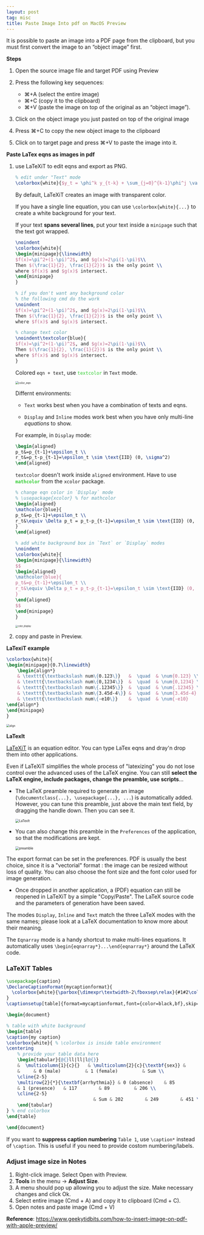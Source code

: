 ```yaml
---
layout: post
tag: misc
title: Paste Image Into pdf on MacOS Preview
---
```



It is possible to paste an image into a PDF page from the clipboard, but you must first convert the image to an “object image” first.

**Steps**

1. Open the source image file and target PDF using Preview
2. Press the following key sequences:

   - ⌘+A (select the entire image)
   - ⌘+C (copy it to the clipboard)
   - ⌘+V (paste the image on top of the original as an “object image”).
3. Click on the object image you just pasted on top of the original image
4. Press ⌘+C to copy the new object image to the clipboard
5. Click on to target page and press ⌘+V to paste the image into it.



**Paste LaTex eqns as images in pdf**

1. use LaTeXiT to edit eqns and export as PNG.

   ```latex
   % edit under "Text" mode
   \colorbox{white}{$y_t = \phi^k y_{t-k} + \sum_{j=0}^{k-1}\phi^j \varepsilon_{t-j}$}
   ```

   By default, LaTeXiT creates an image with transparent color.

   If you have a single line equation, you can use `\colorbox{white}{...}` to create a white background for your text.

   If your text **spans several lines**, put your text inside a `minipage` such that the text got wrapped.

   ```latex
   \noindent
   \colorbox{white}{
   \begin{minipage}{\linewidth}
   $f(x)=\pi^2+(1-\pi)^2$, and $g(x)=2\pi(1-\pi)$\\
   Then $(\frac{1}{2}, \frac{1}{2})$ is the only point \\
   where $f(x)$ and $g(x)$ intersect.
   \end{minipage}
   }
   
   % if you don't want any background color
   % the following cmd do the work
   \noindent
   $f(x)=\pi^2+(1-\pi)^2$, and $g(x)=2\pi(1-\pi)$\\
   Then $(\frac{1}{2}, \frac{1}{2})$ is the only point \\
   where $f(x)$ and $g(x)$ intersect.
   
   % change text color
   \noindent\textcolor{blue}{
   $f(x)=\pi^2+(1-\pi)^2$, and $g(x)=2\pi(1-\pi)$\\
   Then $(\frac{1}{2}, \frac{1}{2})$ is the only point \\
   where $f(x)$ and $g(x)$ intersect.
   }
   ```

   Colored `eqn + text`, use <span style='color:#32CD32'>`textcolor`</span> in `Text` mode.

   <img src="https://drive.google.com/thumbnail?id=17VEWrpFNIA1tICSP6JgupCHITg73hbkE&sz=w1000" alt="color_eqn" style="display: block; margin-right: auto; margin-left: auto; zoom:50%;" />

   Differnt environments:

   - `Text` works best when you have a combination of texts and eqns.

   - `Display` and `Inline` modes work best when you have only multi-line *equations* to show.

   For example, in `Display` mode:

   ```latex
   \begin{aligned}
   p_t&=p_{t-1}+\epsilon_t \\
   r_t&=p_t-p_{t-1}=\epsilon_t \sim \text{IID} (0, \sigma^2)
   \end{aligned}
   ```

   `textcolor` doesn't work inside `aligned` environment. Have to use <span style='color:#32CD32'>**`mathcolor`**</span> from the `xcolor` package.

   ```latex
   % change eqn color in `Display` mode
   % \usepackage{xcolor} % for mathcolor
   \begin{aligned}
   \mathcolor{blue}{
   p_t&=p_{t-1}+\epsilon_t \\
   r_t&\equiv \Delta p_t = p_t-p_{t-1}=\epsilon_t \sim \text{IID} (0, \sigma^2) 
   }
   \end{aligned}
   
   % add white background box in `Text` or `Display` modes
   \noindent
   \colorbox{white}{
   \begin{minipage}{\linewidth}
   $$
   \begin{aligned}
   \mathcolor{blue}{
   p_t&=p_{t-1}+\epsilon_t \\
   r_t&\equiv \Delta p_t = p_t-p_{t-1}=\epsilon_t \sim \text{IID} (0, \sigma^2) 
   }
   \end{aligned}
   $$
   \end{minipage}
   }
   ```

   <img src="https://drive.google.com/thumbnail?id=15ITke2nlWAdGBNhVccrNhQIejk4gW7SH&sz=w1000" alt="color_display" style="display: block; margin-right: auto; margin-left: auto; zoom:40%;" />

2. copy and paste in Preview.



**LaTexiT example**

```latex
\colorbox{white}{
\begin{minipage}{0.7\linewidth}
    \begin{align*}
    & \texttt{\textbackslash num\{0.123\}}   &  \quad  & \num{0.123} \\
    & \texttt{\textbackslash num\{0,1234\}}  &  \quad  & \num{0,1234} \\
    & \texttt{\textbackslash num\{.12345\}}  &  \quad  & \num{.12345} \\
    & \texttt{\textbackslash num\{3.45d-4\}} &  \quad  & \num{3.45d-4} \\ 
    & \texttt{\textbackslash num\{-e10\}}    &  \quad  & \num{-e10} 
\end{align*}
\end{minipage}
}
```

<img src="https://drive.google.com/thumbnail?id=1b071iEketT2y4EnbLom1T-1JYw4udrKm&sz=w1000" alt="align" style="display: block; margin-right: auto; margin-left: auto; zoom:50%;" />



**LaTexIt**

[LaTeXiT](https://www.chachatelier.fr/latexit/index.php) is an equation editor. You can type LaTex eqns and dray'n drop them into other applications.

Even if LaTeXiT simplifies the whole process of "latexizing" you do not lose control over the advanced uses of the LaTeX engine. You can still **select the LaTeX engine, include packages, change the preamble, use scripts**… 

- The LaTeX preamble required to generate an image (`\documentclass{...}, \usepackage{...}, ...`) is automatically added. However, you can tune this preamble, just above the main text field, by dragging the handle down. Then you can see it. 

  <img src="https://drive.google.com/thumbnail?id=1UufO08v2J4J-vp4LI7_B6ulDLRuXDIAy&sz=w1000" alt="LaTexIt" style="display: block; margin-right: auto; margin-left: auto; zoom:60%;" />

- You can also change this preamble in the `Preferences` of the application, so that the modifications are kept. 

  <img src="https://drive.google.com/thumbnail?id=1rpcxEJIPtMTg43qiZRcB1Ro1VsjbdaR_&sz=w1000" alt="preamble" style="display: block; margin-right: auto; margin-left: auto; zoom:60%;" />

The export format can be set in the preferences. PDF is usually the best choice, since it is a "vectorial" format : the image can be resized without loss of quality. You can also choose the font size and the font color used for image generation.

- Once dropped in another application, a (PDF) equation can still be reopened in LaTeXiT by a simple "Copy/Paste". The LaTeX source code and the parameters of generation have been saved.

The modes `Display`, `Inline` and `Text` match the three LaTeX modes with the same names; please look at a LaTeX documentation to know more about their meaning. 

The `Eqnarray` mode is a handy shortcut to make multi-lines equations. It automatically uses `\begin{eqnarray*}...\end{eqnarray*}` around the LaTeX code.



### LaTeXiT Tables

```latex
\usepackage{caption}
\DeclareCaptionFormat{mycaptionformat}{
  \colorbox{white}{\parbox{\dimexpr\textwidth-2\fboxsep\relax}{#1#2\color{black}\bfseries#3}}
} 
\captionsetup[table]{format=mycaptionformat,font={color=black,bf},skip=0pt}

\begin{document}

% table with white background
\begin{table}
\caption{my caption}
\colorbox{white}{ % \colorbox is inside table environment
\centering 
    % provide your table data here
    \begin{tabular}{@{}ll|ll|l@{}}
    &  \multicolumn{1}{c}{}   & \multicolumn{2}{c}{\textbf{sex}} &     \\ 
    &     & 0 (male)         & 1 (female)         & Sum \\
    \cline{2-5}
    \multirow{2}{*}{\textbf{arrhythmia}} & 0 (absence)    & 85         & 160        & 245 \\
    & 1 (presence)   & 117        & 89         & 206 \\
    \cline{2-5}
                                & Sum & 202        & 249        & 451 \\ 
    \end{tabular}
} % end colorbox
\end{table}

\end{document}
```

If you want to **suppress caption numbering** `Table 1`, use `\caption*` instead of `\caption`. This is useful if you need to provide costom numbering/labels.







### Adjust image size in Notes 

1. Right-click image. Select Open with Preview.
2. **Tools** in the menu $\rightarrow$ **Adjust Size**.
3. A menu should pop up allowing you to adjust the size. Make necessary changes and click Ok.
4. Select entire image (Cmd + A) and copy it to clipboard (Cmd + C).
5. Open notes and paste image (Cmd + V)



**Reference**: <https://www.geekytidbits.com/how-to-insert-image-on-pdf-with-apple-preview/>